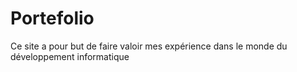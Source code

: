 # Portefolio
Ce site a pour but de faire valoir mes expérience dans le monde du développement informatique
